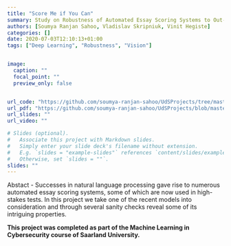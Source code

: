 ```yaml
---
title: "Score Me if You Can"
summary: Study on Robustness of Automated Essay Scoring Systems to Out-of-domain and Adversarial Inputs summary
authors: [Soumya Ranjan Sahoo, Vladislav Skripniuk, Vinit Hegiste]
categories: []
date: 2020-07-03T12:10:13+01:00
tags: ["Deep Learning", "Robustness", "Vision"]


image:
  caption: ""
  focal_point: ""
  preview_only: false


url_code: "https://github.com/soumya-ranjan-sahoo/UdSProjects/tree/master/MLCySec/project3"
url_pdf: "https://github.com/soumya-ranjan-sahoo/UdSProjects/blob/master/MLCySec/project3/Report-AdversarialML.pdf"
url_slides: ""
url_video: ""

# Slides (optional).
#   Associate this project with Markdown slides.
#   Simply enter your slide deck's filename without extension.
#   E.g. `slides = "example-slides"` references `content/slides/example-slides.md`.
#   Otherwise, set `slides = ""`.
slides: ""
---
```

Abstact - Successes in natural language processing gave rise to numerous automated essay scoring systems, some of which are now used in high-stakes tests. In this project we take one of the recent models into consideration and through several sanity checks reveal some of its intriguing properties.

**This project was completed as part of the Machine Learning in Cybersecurity course of Saarland University.**

